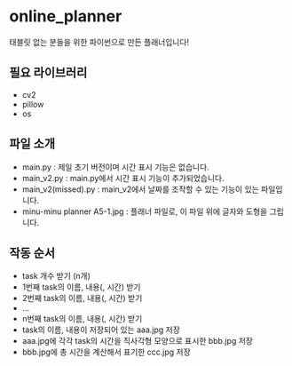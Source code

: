 # online_planner
태블릿 없는 분들을 위한 파이썬으로 만든 플래너입니다!

## 필요 라이브러리
- cv2
- pillow
- os

## 파일 소개
- main.py : 제일 초기 버전이며 시간 표시 기능은 없습니다.
- main_v2.py : main.py에서 시간 표시 기능이 추가되었습니다.
- main_v2(missed).py : main_v2에서 날짜를 조작할 수 있는 기능이 있는 파일입니다.
- minu-minu planner A5-1.jpg : 플래너 파일로, 이 파일 위에 글자와 도형을 그립니다.

## 작동 순서
- task 개수 받기 (n개)
- 1번째 task의 이름, 내용(, 시간) 받기
- 2번째 task의 이름, 내용(, 시간) 받기
- ...
- n번째 task의 이름, 내용(, 시간) 받기
- task의 이름, 내용이 저장되어 있는 aaa.jpg 저장
- aaa.jpg에 각각 task의 시간을 직사각형 모양으로 표시한 bbb.jpg 저장
- bbb.jpg에 총 시간을 계산해서 표기한 ccc.jpg 저장
